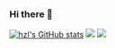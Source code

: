 ### Hi there 👋

<!--
**hzlbbfrog/hzlbbfrog** is a ✨ _special_ ✨ repository because its `README.md` (this file) appears on your GitHub profile.

Here are some ideas to get you started:

- 🔭 I’m currently working on ...
- 🌱 I’m currently learning ...
- 👯 I’m looking to collaborate on ...
- 🤔 I’m looking for help with ...
- 💬 Ask me about ...
- 📫 How to reach me: ...
- 😄 Pronouns: ...
- ⚡ Fun fact: ...
-->

[![hzl's GitHub stats](https://github-readme-stats.vercel.app/api?username=hzlbbfrog)](https://github.com/anuraghazra/github-readme-stats)
<img src="https://github-readme-stats.vercel.app/api/top-langs/?username=hzlbbfrog" />
<img src="https://github-readme-streak-stats.herokuapp.com/?user=hzlbbfrog" />


